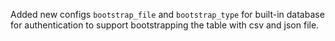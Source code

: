 Added new configs `bootstrap_file` and `bootstrap_type` for built-in database for authentication to support bootstrapping the table with csv and json file.
